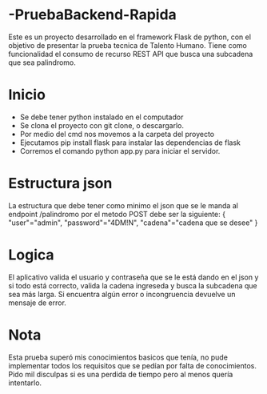 # -PruebaBackend-Rapida
Este es un proyecto desarrollado en el framework Flask de python, con el objetivo de presentar la prueba tecnica de Talento Humano. Tiene como funcionalidad el consumo de recurso REST API que busca una subcadena que sea palindromo.

# Inicio
- Se debe tener python instalado en el computador
- Se clona el proyecto con git clone, o descargarlo.
- Por medio del cmd nos movemos a la carpeta del proyecto
- Ejecutamos pip install flask para instalar las dependencias de flask
- Corremos el comando python app.py para iniciar el servidor.

# Estructura json
  La estructura que debe tener como minimo el json que se le manda al endpoint /palindromo por el metodo POST debe ser la siguiente:
    {
      "user"="admin",
      "password"="4DM!N",
      "cadena"="cadena que se desee"
    }
# Logica
El aplicativo valida el usuario y contraseña que se le está dando en el json y si todo está correcto, valida la cadena ingreseda y busca la subcadena que sea más larga. Si encuentra algún error o incongruencia devuelve un mensaje de error.

# Nota
Esta prueba superó mis conocimientos basicos que tenía, no pude implementar todos los requisitos que se pedían por falta de conocimientos. Pido mil disculpas si es una perdida de tiempo pero al menos quería intentarlo.
